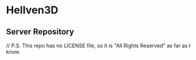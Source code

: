 # Hellven3D
## Server Repository












// P.S. This repo has no LICENSE file, so it is "All Rights Reserved" as far as I know.




